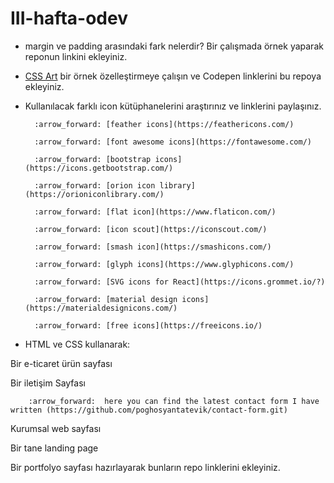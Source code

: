 # III-hafta-odev

- margin ve padding arasındaki fark nelerdir? Bir çalışmada örnek yaparak reponun linkini ekleyiniz.

- [CSS Art](https://css-art.com/) bir örnek özelleştirmeye çalışın ve Codepen linklerini bu repoya ekleyiniz. 

- Kullanılacak farklı icon kütüphanelerini araştırınız ve linklerini paylaşınız.

        :arrow_forward: [feather icons](https://feathericons.com/)
        
        :arrow_forward: [font awesome icons](https://fontawesome.com/)
        
        :arrow_forward: [bootstrap icons](https://icons.getbootstrap.com/)
        
        :arrow_forward: [orion icon library](https://orioniconlibrary.com/)
         
        :arrow_forward: [flat icon](https://www.flaticon.com/)
          
        :arrow_forward: [icon scout](https://iconscout.com/)
        
        :arrow_forward: [smash icon](https://smashicons.com/)
        
        :arrow_forward: [glyph icons](https://www.glyphicons.com/)
        
        :arrow_forward: [SVG icons for React](https://icons.grommet.io/?)
        
        :arrow_forward: [material design icons](https://materialdesignicons.com/)
        
        :arrow_forward: [free icons](https://freeicons.io/)

- HTML ve CSS kullanarak:

Bir e-ticaret ürün sayfası 

Bir iletişim Sayfası

        :arrow_forward:  here you can find the latest contact form I have written (https://github.com/poghosyantatevik/contact-form.git)

Kurumsal web sayfası

Bir tane landing page

Bir portfolyo sayfası hazırlayarak bunların repo linklerini ekleyiniz.
